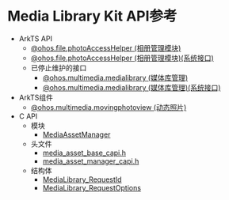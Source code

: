 # Media Library Kit API参考

- ArkTS API
  - [@ohos.file.photoAccessHelper (相册管理模块)](js-apis-photoAccessHelper.md)
  - [@ohos.file.photoAccessHelper (相册管理模块)(系统接口)](js-apis-photoAccessHelper-sys.md)
  - 已停止维护的接口
    - [@ohos.multimedia.medialibrary (媒体库管理)](js-apis-medialibrary.md)
    - [@ohos.multimedia.medialibrary (媒体库管理)(系统接口)](js-apis-medialibrary-sys.md)
- ArkTS组件
  - [@ohos.multimedia.movingphotoview (动态照片)](ohos-multimedia-movingphotoview.md)
- C API
  - 模块
    - [MediaAssetManager](_media_asset_manager.md)
  - 头文件
    - [media_asset_base_capi.h](media__asset__base__capi_8h.md)
    - [media_asset_manager_capi.h](media__asset__manager__capi_8h.md)
  - 结构体
    - [MediaLibrary_RequestId](_media_library___request_id.md)
    - [MediaLibrary_RequestOptions](_media_library___request_options.md)  
